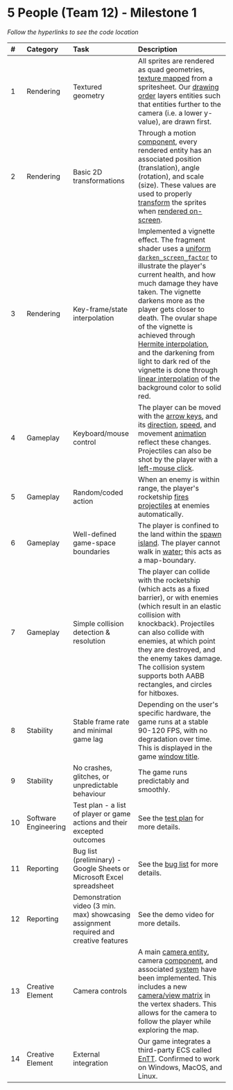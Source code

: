 # 5 People (Team 12) - Milestone 1

_Follow the hyperlinks to see the code location_

| #   | Category             | Task                                                                                  | Description                                                                                                                                                                                                                                                                                                                                                                                                                                                                    |
| :-- | :------------------- | :------------------------------------------------------------------------------------ | :----------------------------------------------------------------------------------------------------------------------------------------------------------------------------------------------------------------------------------------------------------------------------------------------------------------------------------------------------------------------------------------------------------------------------------------------------------------------------- |
| 1   | Rendering            | Textured geometry                                                                     | All sprites are rendered as quad geometries, [texture mapped](https://github.students.cs.ubc.ca/CPSC427-2024W-T2/team-12/blob/2d686b251194b443446982bbf6bec2b303daa049/shaders/textured.fs.glsl#L13C1-L22C2) from a spritesheet. Our [drawing order](https://github.students.cs.ubc.ca/CPSC427-2024W-T2/team-12/blob/2d686b251194b443446982bbf6bec2b303daa049/src/render_system.cpp#L435C2-L529C46) layers entities such that entities further to the camera (i.e. a lower y-value), are drawn first.                                                                                                                                                                                                                                                            |
| 2   | Rendering            | Basic 2D transformations                                                              | Through a motion [component](https://github.students.cs.ubc.ca/CPSC427-2024W-T2/team-12/blob/2d686b251194b443446982bbf6bec2b303daa049/src/tinyECS/components.hpp#L61C1-L72C3), every rendered entity has an associated position (translation), angle (rotation), and scale (size). These values are used to properly [transform](https://github.students.cs.ubc.ca/CPSC427-2024W-T2/team-12/blob/2d686b251194b443446982bbf6bec2b303daa049/src/render_system.cpp#L217C1-L221C48) the sprites when [rendered on-screen](https://github.students.cs.ubc.ca/CPSC427-2024W-T2/team-12/blob/2d686b251194b443446982bbf6bec2b303daa049/shaders/textured.vs.glsl#L38).                                                                                                                                                                                                                                       |
| 3   | Rendering            | Key-frame/state interpolation                                                         | Implemented a vignette effect. The fragment shader uses a [uniform `darken_screen_factor`](https://github.students.cs.ubc.ca/CPSC427-2024W-T2/team-12/blob/2d686b251194b443446982bbf6bec2b303daa049/src/render_system.cpp#L370C1-L376C18) to illustrate the player's current health, and how much damage they have taken. The vignette darkens more as the player gets closer to death. The ovular shape of the vignette is achieved through [Hermite interpolation](https://github.students.cs.ubc.ca/CPSC427-2024W-T2/team-12/blob/69a0a5c117e6ccacce23a7a1bb654be5015cb4ad/shaders/vignette.fs.glsl#L11C1-L14C2), and the darkening from light to dark red of the vignette is done through [linear interpolation](https://github.students.cs.ubc.ca/CPSC427-2024W-T2/team-12/blob/69a0a5c117e6ccacce23a7a1bb654be5015cb4ad/shaders/vignette.fs.glsl#L16C1-L18C2) of the background color to solid red. |
| 4   | Gameplay             | Keyboard/mouse control                                                                | The player can be moved with the [arrow keys](https://github.students.cs.ubc.ca/CPSC427-2024W-T2/team-12/blob/69a0a5c117e6ccacce23a7a1bb654be5015cb4ad/src/world_system.cpp#L433C2-L436C109), and its [direction](https://github.students.cs.ubc.ca/CPSC427-2024W-T2/team-12/blob/69a0a5c117e6ccacce23a7a1bb654be5015cb4ad/src/world_system.cpp#L222C2-L241C3), [speed](https://github.students.cs.ubc.ca/CPSC427-2024W-T2/team-12/blob/69a0a5c117e6ccacce23a7a1bb654be5015cb4ad/src/physics_system.cpp#L12C1-L30C2), and movement [animation](https://github.students.cs.ubc.ca/CPSC427-2024W-T2/team-12/blob/69a0a5c117e6ccacce23a7a1bb654be5015cb4ad/src/world_system.cpp#L262C2-L278C3) reflect these changes. Projectiles can also be shot by the player with a [left-mouse click](https://github.students.cs.ubc.ca/CPSC427-2024W-T2/team-12/blob/69a0a5c117e6ccacce23a7a1bb654be5015cb4ad/src/world_system.cpp#L470C1-L492C2).                                                                                                                                                                                                                                               |
| 5   | Gameplay             | Random/coded action                                                                   | When an enemy is within range, the player's rocketship [fires projectiles](https://github.students.cs.ubc.ca/CPSC427-2024W-T2/team-12/blob/69a0a5c117e6ccacce23a7a1bb654be5015cb4ad/src/world_system.cpp#L281C2-L303C3) at enemies automatically.                                                                                                                                                                                                                                                                                                                                                                     |
| 6   | Gameplay             | Well-defined game-space boundaries                                                    | The player is confined to the land within the [spawn island](https://github.students.cs.ubc.ca/CPSC427-2024W-T2/team-12/blob/69a0a5c117e6ccacce23a7a1bb654be5015cb4ad/src/world_system.cpp#L43C2-L51C3). The player cannot walk in [water](https://github.students.cs.ubc.ca/CPSC427-2024W-T2/team-12/blob/69a0a5c117e6ccacce23a7a1bb654be5015cb4ad/src/world_system.cpp#L308C2-L331C3); this acts as a map-boundary.                                                                                                                                                                                                                                                                                                                                      |
| 7   | Gameplay             | Simple collision detection & resolution                                               | The player can collide with the rocketship (which acts as a fixed barrier), or with enemies (which result in an elastic collision with knockback). Projectiles can also collide with enemies, at which point they are destroyed, and the enemy takes damage. The collision system supports both AABB rectangles, and circles for hitboxes.                                                                                                                                     |
| 8   | Stability            | Stable frame rate and minimal game lag                                                | Depending on the user's specific hardware, the game runs at a stable 90-120 FPS, with no degradation over time. This is displayed in the game [window title](https://github.students.cs.ubc.ca/CPSC427-2024W-T2/team-12/blob/69a0a5c117e6ccacce23a7a1bb654be5015cb4ad/src/main.cpp#L71C3-L83C4).                                                                                                                                                                                                                                                                                                            |
| 9   | Stability            | No crashes, glitches, or unpredictable behaviour                                      | The game runs predictably and smoothly.                                                                                                                                                                                                                                                                                                                                                                                                                                        |
| 10  | Software Engineering | Test plan - a list of player or game actions and their excepted outcomes              | See the [test plan](doc/test-plan.md) for more details.                                                                                                                                                                                                                                                                                                                                                                                                                                            |
| 11  | Reporting            | Bug list (preliminary) - Google Sheets or Microsoft Excel spreadsheet                 | See the [bug list](https://github.students.cs.ubc.ca/CPSC427-2024W-T2/team-12/blob/c48aaa2f54222c7ee904ebc9feeba88218e361a4/doc/bug-report.csv#L1) for more details.                                                                                                                                                                                                                                                                                                                                                                                                                                             |
| 12  | Reporting            | Demonstration video (3 min. max) showcasing assignment required and creative features | See the demo video for more details.                                                                                                                                                                                                                                                                                                                                                                                                                                           |
| 13  | Creative Element     | Camera controls                                                                       | A main [camera entity](https://github.students.cs.ubc.ca/CPSC427-2024W-T2/team-12/blob/69a0a5c117e6ccacce23a7a1bb654be5015cb4ad/src/world_init.cpp#L71C1-L79C2), camera [component](https://github.students.cs.ubc.ca/CPSC427-2024W-T2/team-12/blob/69a0a5c117e6ccacce23a7a1bb654be5015cb4ad/src/tinyECS/components.hpp#L292C1-L300C3), and associated [system](https://github.students.cs.ubc.ca/CPSC427-2024W-T2/team-12/blob/69a0a5c117e6ccacce23a7a1bb654be5015cb4ad/src/camera_system.cpp#L26C1-L41C2) have been implemented. This includes a new [camera/view matrix](https://github.students.cs.ubc.ca/CPSC427-2024W-T2/team-12/blob/69a0a5c117e6ccacce23a7a1bb654be5015cb4ad/src/render_system.cpp#L102C2-L107C3) in the vertex shaders. This allows for the camera to follow the player while exploring the map.                                                                                                                                                                                                                    |
| 14  | Creative Element     | External integration                                                                  | Our game integrates a third-party ECS called [EnTT](https://github.students.cs.ubc.ca/CPSC427-2024W-T2/team-12/blob/69a0a5c117e6ccacce23a7a1bb654be5015cb4ad/CMakeLists.txt#L49C1-L49C69). Confirmed to work on Windows, MacOS, and Linux.                                                                                                                                                                                                                                                                                                                                                                     |
